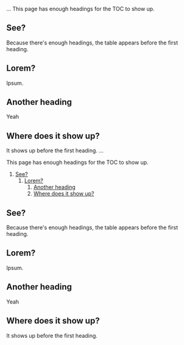 ...
This page has enough headings for the TOC to show up.

## See?

Because there's enough headings, the table appears before the first heading.

## Lorem?

Ipsum.

## Another heading

Yeah

## Where does it show up?

It shows up before the first heading.
...
<p>This page has enough headings for the TOC to show up.</p>
<ol><li><a href="#see">See?</a><ol><li><a href="#lorem">Lorem?</a><ol><li><a href="#another-heading">Another heading</a></li><li><a href="#where-does-it-show-up">Where does it show up?</a></li></ol></li></ol></li></ol>
<h2 id="see">See?</h2>
<p>Because there's enough headings, the table appears before the first heading.</p>
<h2 id="lorem">Lorem?</h2>
<p>Ipsum.</p>
<h2 id="another-heading">Another heading</h2>
<p>Yeah</p>
<h2 id="where-does-it-show-up">Where does it show up?</h2>
<p>It shows up before the first heading.</p>
